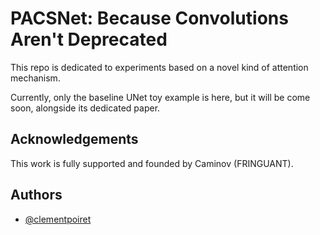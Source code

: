 # PACSNet: Because Convolutions Aren't Deprecated

This repo is dedicated to experiments based on a novel kind of attention mechanism.

Currently, only the baseline UNet toy example is here, but it will be come soon, alongside its dedicated paper.


## Acknowledgements

This work is fully supported and founded by Caminov (FRINGUANT).


## Authors

- [@clementpoiret](https://www.github.com/clementpoiret)
